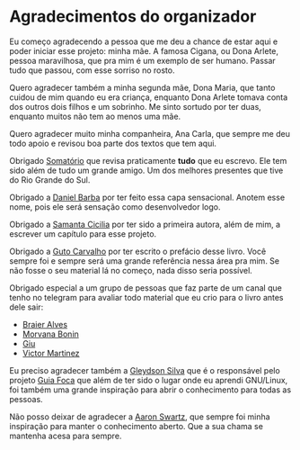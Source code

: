 # Agradecimentos do organizador

Eu começo agradecendo a pessoa que me deu a chance de estar aqui e poder iniciar esse projeto: minha mãe. A famosa Cigana, ou Dona Arlete, pessoa maravilhosa, que pra mim é um exemplo de ser humano. Passar tudo que passou, com esse sorriso no rosto. 

Quero agradecer também a minha segunda mãe, Dona Maria, que tanto cuidou de mim quando eu era criança, enquanto Dona Arlete tomava conta dos outros dois filhos e um sobrinho. Me sinto sortudo por ter duas, enquanto muitos não tem ao menos uma mãe.

Quero agradecer muito minha companheira, Ana Carla, que sempre me deu todo apoio e revisou boa parte dos textos que tem aqui.

Obrigado [Somatório](https://twitter.com/somatorio) que revisa praticamente **tudo** que eu escrevo. Ele tem sido além de tudo um grande amigo. Um dos melhores presentes que tive do Rio Grande do Sul.

Obrigado a [Daniel Barba](https://twitter.com/b4rba88) por ter feito essa capa sensacional. Anotem esse nome, pois ele será sensação como desenvolvedor logo.

Obrigado a [Samanta Cicilia](https://twitter.com/samantacicilia) por ter sido a primeira autora, além de mim, a escrever um capítulo para esse projeto.

Obrigado a [Guto Carvalho](https://twitter.com/gutocarvalho) por ter escrito o prefácio desse livro. Você sempre foi e sempre será uma grande referência nessa área pra mim. Se não fosse o seu material lá no começo, nada disso seria possível.

Obrigado especial a um grupo de pessoas que faz parte de um canal que tenho no telegram para avaliar todo material que eu crio para o livro antes dele sair:
 
 - [Braier Alves](https://www.linkedin.com/in/braieralves/)
 - [Morvana Bonin](https://twitter.com/morvanabonin)
 - [Giu](https://twitter.com/ReginaSauro)
 - [Victor Martinez](https://twitter.com/vcrmartinez)

Eu preciso agradecer também a [Gleydson Silva](https://twitter.com/gleydsonmazioli) que é o responsável pelo projeto [Guia Foca](https://guiafoca.org/) que além de ter sido o lugar onde eu aprendi GNU/Linux, foi também uma grande inspiração para abrir o conhecimento para todas as pessoas. 

Não posso deixar de agradecer a [Aaron Swartz](https://pt.wikipedia.org/wiki/Aaron_Swartz), que sempre foi minha inspiração para manter o conhecimento aberto. Que a sua chama se mantenha acesa para sempre.